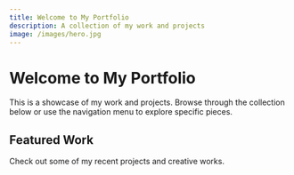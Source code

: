 ```yaml
---
title: Welcome to My Portfolio
description: A collection of my work and projects
image: /images/hero.jpg
---
```


# Welcome to My Portfolio

This is a showcase of my work and projects. Browse through the collection below or use the navigation menu to explore specific pieces.

## Featured Work

Check out some of my recent projects and creative works. 
